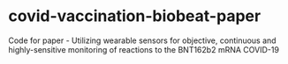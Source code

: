 # covid-vaccination-biobeat-paper
Code for paper - Utilizing wearable sensors for objective, continuous and highly-sensitive monitoring of reactions to the BNT162b2 mRNA COVID-19
